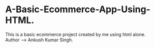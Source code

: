 # A-Basic-Ecommerce-App-Using-HTML.
This is a basic ecommerce project created by me using html alone. 
<br>
Author --> Ankush Kumar Singh.
